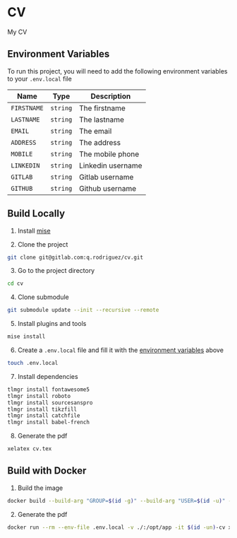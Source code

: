 
# CV

My CV


## Environment Variables

To run this project, you will need to add the following environment variables to your `.env.local` file

| Name        | Type     | Description       |
| ----------- | -------- | ----------------- |
| `FIRSTNAME` | `string` | The firstname     |
| `LASTNAME`  | `string` | The lastname      |
| `EMAIL`     | `string` | The email         |
| `ADDRESS`   | `string` | The address       |
| `MOBILE`    | `string` | The mobile phone  |
| `LINKEDIN`  | `string` | Linkedin username |
| `GITLAB`    | `string` | Gitlab username   |
| `GITHUB`    | `string` | Github username   |

## Build Locally

1. Install [mise](https://mise.jdx.dev/getting-started.html)

2. Clone the project
```bash
git clone git@gitlab.com:q.rodriguez/cv.git
```

3. Go to the project directory
```bash
cd cv
```

4. Clone submodule
```bash
git submodule update --init --recursive --remote
```

5. Install plugins and tools
```bash
mise install
```

6. Create a `.env.local` file and fill it with the [environment variables](#environment-variables) above
```bash
touch .env.local
```

7. Install dependencies
```bash
tlmgr install fontawesome5
tlmgr install roboto
tlmgr install sourcesanspro
tlmgr install tikzfill
tlmgr install catchfile
tlmgr install babel-french
```

8. Generate the pdf
```bash
xelatex cv.tex
```

## Build with Docker

1. Build the image
```bash
docker build --build-arg "GROUP=$(id -g)" --build-arg "USER=$(id -u)" -t $(id -un)-cv -q .
```

2. Generate the pdf
```bash
docker run --rm --env-file .env.local -v ./:/opt/app -it $(id -un)-cv xelatex cv.tex
```
